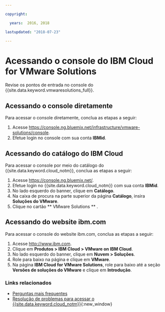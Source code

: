 ```yaml
---

copyright:

  years:  2016, 2018

lastupdated: "2018-07-23"

---
```


# Acessando o console do IBM Cloud for VMware Solutions

Revise os pontos de entrada no console do {{site.data.keyword.vmwaresolutions_full}}.

## Acessando o console diretamente

Para acessar o console diretamente, conclua as etapas a seguir:
1. Acesse
   https://console.ng.bluemix.net/infrastructure/vmware-solutions/console.
2. Efetue login no console com sua conta **IBMid**.

## Acessando do catálogo do IBM Cloud

Para acessar o console por meio do catálogo do {{site.data.keyword.cloud_notm}}, conclua as etapas a seguir:
1. Acesse https://console.ng.bluemix.net/.
2. Efetue login no {{site.data.keyword.cloud_notm}} com sua conta **IBMid**.
3. No lado esquerdo do banner, clique em **Catálogo**.
4. Na caixa de procura na parte superior da página **Catálogo**, insira **Soluções do VMware**.
5. Clique no cartão  ** VMware Solutions ** .

## Acessando do website ibm.com

Para acessar o console do website ibm.com, conclua as etapas a seguir:
1. Acesse http://www.ibm.com.
2. Clique em **Produtos > IBM Cloud > VMware on IBM Cloud**.
3. No lado esquerdo do banner, clique em **Nuvem > Soluções**.
4. Role para baixo na página e clique em **VMware**.
5. Na página **IBM Cloud for VMware Solutions**, role para baixo até a seção **Versões de soluções do VMware** e clique em **Introdução**.

### Links relacionados

* [Perguntas mais frequentes](faq.html)
* [Resolução de problemas para acessar o {{site.data.keyword.cloud_notm}}](https://console.bluemix.net/docs/troubleshoot/ts_accessing.html){:new_window}
